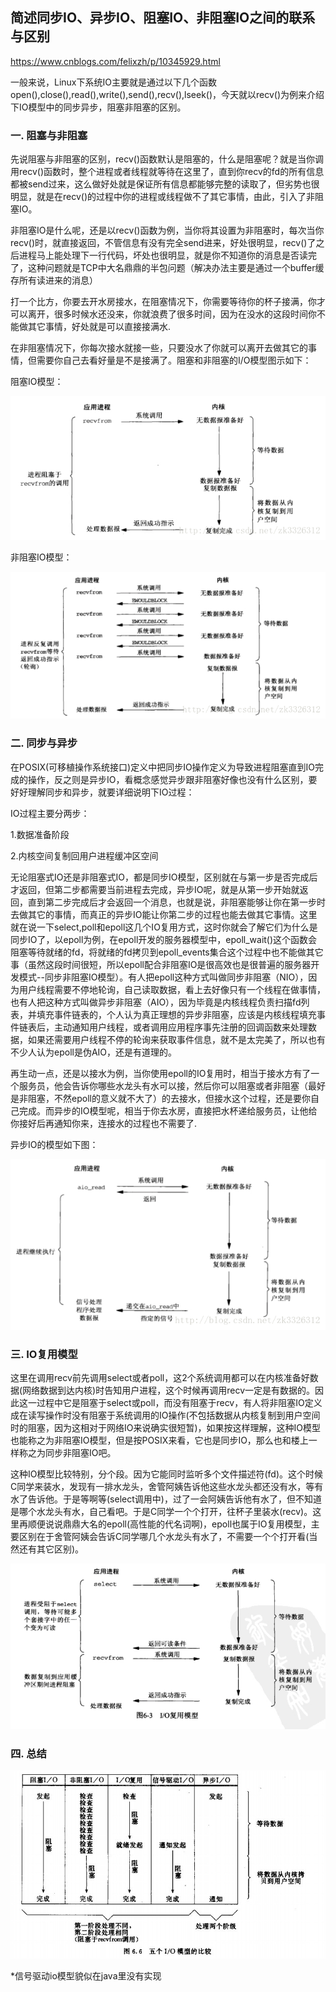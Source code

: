 ## 简述同步IO、异步IO、阻塞IO、非阻塞IO之间的联系与区别
https://www.cnblogs.com/felixzh/p/10345929.html

一般来说，Linux下系统IO主要就是通过以下几个函数open(),close(),read(),write(),send(),recv(),lseek()，今天就以recv()为例来介绍下IO模型中的同步异步，阻塞非阻塞的区别。

### 一. 阻塞与非阻塞

先说阻塞与非阻塞的区别，recv()函数默认是阻塞的，什么是阻塞呢？就是当你调用recv()函数时，整个进程或者线程就等待在这里了，直到你recv的fd的所有信息都被send过来，这么做好处就是保证所有信息都能够完整的读取了，但劣势也很明显，就是在recv()的过程中你的进程或线程做不了其它事情，由此，引入了非阻塞IO。

非阻塞IO是什么呢，还是以recv()函数为例，当你将其设置为非阻塞时，每次当你recv()时，就直接返回，不管信息有没有完全send进来，好处很明显，recv()了之后进程马上能处理下一行代码，坏处也很明显，就是你不知道你的消息是否读完了，这种问题就是TCP中大名鼎鼎的半包问题（解决办法主要是通过一个buffer缓存所有读进来的消息）

打一个比方，你要去开水房接水，在阻塞情况下，你需要等待你的杯子接满，你才可以离开，很多时候水还没来，你就浪费了很多时间，因为在没水的这段时间你不能做其它事情，好处就是可以直接接满水.

在非阻塞情况下，你每次接水就接一些，只要没水了你就可以离开去做其它的事情，但需要你自己去看好量是不是接满了。阻塞和非阻塞的I/O模型图示如下：

阻塞IO模型：

![](img/io/iomodel1.png)

非阻塞IO模型：

![](img/io/iomodel2.png)


### 二. 同步与异步

在POSIX(可移植操作系统接口)定义中把同步IO操作定义为导致进程阻塞直到IO完成的操作，反之则是异步IO，看概念感觉异步跟非阻塞好像也没有什么区别，要好好理解同步和异步，就要详细说明下IO过程：

IO过程主要分两步：

1.数据准备阶段

2.内核空间复制回用户进程缓冲区空间

无论阻塞式IO还是非阻塞式IO，都是同步IO模型，区别就在与第一步是否完成后才返回，但第二步都需要当前进程去完成，异步IO呢，就是从第一步开始就返回，直到第二步完成后才会返回一个消息，也就是说，非阻塞能够让你在第一步时去做其它的事情，而真正的异步IO能让你第二步的过程也能去做其它事情。这里就在说一下select,poll和epoll这几个IO复用方式，这时你就会了解它们为什么是同步IO了，以epoll为例，在epoll开发的服务器模型中，epoll_wait()这个函数会阻塞等待就绪的fd，将就绪的fd拷贝到epoll_events集合这个过程中也不能做其它事（虽然这段时间很短，所以epoll配合非阻塞IO是很高效也是很普遍的服务器开发模式--同步非阻塞IO模型）。有人把epoll这种方式叫做同步非阻塞（NIO），因为用户线程需要不停地轮询，自己读取数据，看上去好像只有一个线程在做事情，也有人把这种方式叫做异步非阻塞（AIO），因为毕竟是内核线程负责扫描fd列表，并填充事件链表的，个人认为真正理想的异步非阻塞，应该是内核线程填充事件链表后，主动通知用户线程，或者调用应用程序事先注册的回调函数来处理数据，如果还需要用户线程不停的轮询来获取事件信息，就不是太完美了，所以也有不少人认为epoll是伪AIO，还是有道理的。

再生动一点，还是以接水为例，当你使用epoll的IO复用时，相当于接水方有了一个服务员，他会告诉你哪些水龙头有水可以接，然后你可以阻塞或者非阻塞（最好是非阻塞，不然epoll的意义就不大了）的去接水，但接水这个过程，还是要你自己完成。而异步的IO模型呢，相当于你去水房，直接把水杯递给服务员，让他给你接好后再通知你来，连接水的过程也不需要了.

异步IO的模型如下图：

![](img/io/iomodel3.png)


### 三. IO复用模型

这里在调用recv前先调用select或者poll，这2个系统调用都可以在内核准备好数据(网络数据到达内核)时告知用户进程，这个时候再调用recv一定是有数据的。因此这一过程中它是阻塞于select或poll，而没有阻塞于recv，有人将非阻塞IO定义成在读写操作时没有阻塞于系统调用的IO操作(不包括数据从内核复制到用户空间时的阻塞，因为这相对于网络IO来说确实很短暂)，如果按这样理解，这种IO模型也能称之为非阻塞IO模型，但是按POSIX来看，它也是同步IO，那么也和楼上一样称之为同步非阻塞IO吧。

这种IO模型比较特别，分个段。因为它能同时监听多个文件描述符(fd)。这个时候C同学来装水，发现有一排水龙头，舍管阿姨告诉他这些水龙头都还没有水，等有水了告诉他。于是等啊等(select调用中)，过了一会阿姨告诉他有水了，但不知道是哪个水龙头有水，自己看吧。于是C同学一个个打开，往杯子里装水(recv)。这里再顺便说说鼎鼎大名的epoll(高性能的代名词啊)，epoll也属于IO复用模型，主要区别在于舍管阿姨会告诉C同学哪几个水龙头有水了，不需要一个个打开看(当然还有其它区别)。

![](img/io/iomodel4.png)

### 四. 总结
![](img/io/iomodel5.png)

*信号驱动io模型貌似在java里没有实现



